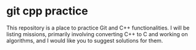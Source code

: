 # git cpp practice
This repository is a place to practice Git and C++ functionalities.
I will be listing missions, primarily involving converting C++ to C and working on algorithms, and I would like you to suggest solutions for them.
